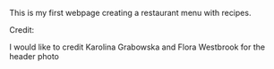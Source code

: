 This is my first webpage creating a restaurant menu with recipes.


Credit:

I would like to credit Karolina Grabowska and Flora Westbrook for the header photo